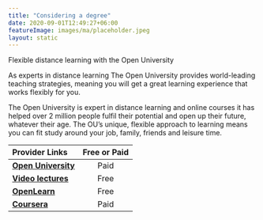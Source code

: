 ```yaml
---
title: "Considering a degree"
date: 2020-09-01T12:49:27+06:00
featureImage: images/ma/placeholder.jpeg
layout: static
---
```


Flexible distance learning with the Open University

As experts in distance learning The Open University provides world-leading teaching strategies, meaning you will get a great learning experience that works flexibly for you.

The Open University is expert in distance learning and online courses it has helped over 2 million people fulfil their potential and open up their future, whatever their age. The OU’s unique, flexible approach to learning means you can fit study around your job, family, friends and leisure time.

| Provider Links      | Free or Paid  |  
| :-----------          | :--------------:      |  
| [**Open University**](https://www.open.ac.uk) | Paid | 
| [**Video lectures**](http://videolectures.net/Top/) | Free | 
| [**OpenLearn**](https://www.open.edu/openlearn/) | Free | 
| [**Coursera**](https://www.coursera.org/) | Paid | 
  

<br/><br/>






